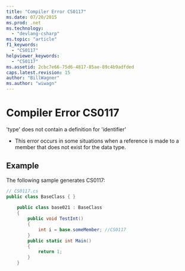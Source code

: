 ```yaml
---
title: "Compiler Error CS0117"
ms.date: 07/20/2015
ms.prod: .net
ms.technology: 
  - "devlang-csharp"
ms.topic: "article"
f1_keywords: 
  - "CS0117"
helpviewer_keywords: 
  - "CS0117"
ms.assetid: 2cbc7e66-75d6-4817-85ae-89c4b9adfded
caps.latest.revision: 15
author: "BillWagner"
ms.author: "wiwagn"
---
```

# Compiler Error CS0117
'type' does not contain a definition for 'identifier'  
  
-   This error occurs in some situations when a reference is made to a member that does not exist for the data type.  
  
## Example  
 The following sample generates CS0117:  
  
```csharp  
// CS0117.cs  
public class BaseClass { }  
  
    public class base021 : BaseClass  
    {  
        public void TestInt()  
        {  
            int i = base.someMember; //CS0117  
        }  
        public static int Main()  
        {  
            return 1;  
        }  
    }  
```
